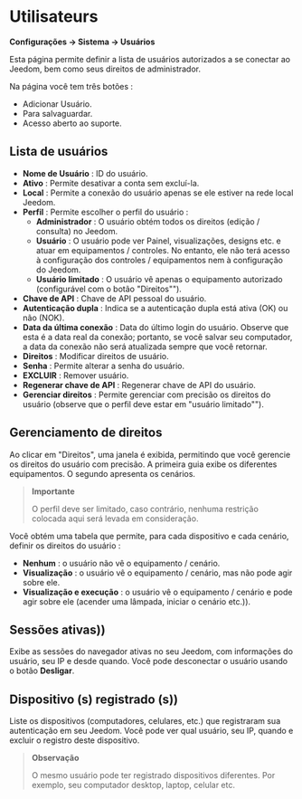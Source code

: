 # Utilisateurs
**Configurações → Sistema → Usuários**

Esta página permite definir a lista de usuários autorizados a se conectar ao Jeedom, bem como seus direitos de administrador.

Na página você tem três botões :

- Adicionar Usuário.
- Para salvaguardar.
- Acesso aberto ao suporte.

## Lista de usuários

- **Nome de Usuário** : ID do usuário.
- **Ativo** : Permite desativar a conta sem excluí-la.
- **Local** : Permite a conexão do usuário apenas se ele estiver na rede local Jeedom.
- **Perfil** : Permite escolher o perfil do usuário :
    - **Administrador** : O usuário obtém todos os direitos (edição / consulta) no Jeedom.
    - **Usuário** : O usuário pode ver Painel, visualizações, designs etc. e atuar em equipamentos / controles. No entanto, ele não terá acesso à configuração dos controles / equipamentos nem à configuração do Jeedom.
    - **Usuário limitado** : O usuário vê apenas o equipamento autorizado (configurável com o botão "Direitos"").
- **Chave de API** : Chave de API pessoal do usuário.
- **Autenticação dupla** : Indica se a autenticação dupla está ativa (OK) ou não (NOK).
- **Data da última conexão** : Data do último login do usuário. Observe que esta é a data real da conexão; portanto, se você salvar seu computador, a data da conexão não será atualizada sempre que você retornar.
- **Direitos** : Modificar direitos de usuário.
- **Senha** : Permite alterar a senha do usuário.
- **EXCLUIR** : Remover usuário.
- **Regenerar chave de API** : Regenerar chave de API do usuário.
- **Gerenciar direitos** : Permite gerenciar com precisão os direitos do usuário (observe que o perfil deve estar em "usuário limitado"").

## Gerenciamento de direitos

Ao clicar em "Direitos", uma janela é exibida, permitindo que você gerencie os direitos do usuário com precisão. A primeira guia exibe os diferentes equipamentos. O segundo apresenta os cenários.

> **Importante**
>
> O perfil deve ser limitado, caso contrário, nenhuma restrição colocada aqui será levada em consideração.

Você obtém uma tabela que permite, para cada dispositivo e cada cenário, definir os direitos do usuário :
- **Nenhum** : o usuário não vê o equipamento / cenário.
- **Visualização** : o usuário vê o equipamento / cenário, mas não pode agir sobre ele.
- **Visualização e execução** : o usuário vê o equipamento / cenário e pode agir sobre ele (acender uma lâmpada, iniciar o cenário etc.)).

## Sessões ativas))

Exibe as sessões do navegador ativas no seu Jeedom, com informações do usuário, seu IP e desde quando. Você pode desconectar o usuário usando o botão **Desligar**.

## Dispositivo (s) registrado (s))

Liste os dispositivos (computadores, celulares, etc.) que registraram sua autenticação em seu Jeedom.
Você pode ver qual usuário, seu IP, quando e excluir o registro deste dispositivo.

> **Observação**
>
> O mesmo usuário pode ter registrado dispositivos diferentes. Por exemplo, seu computador desktop, laptop, celular etc.








